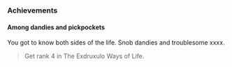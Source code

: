 ### Achievements


#### Among dandies and pickpockets

You got to know both sides of the life. Snob dandies and troublesome xxxx.

> Get rank 4 in The Exdruxulo Ways of Life.

#### 


####


#### 